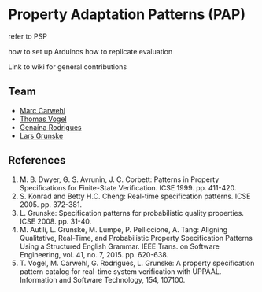 # Property Adaptation Patterns (PAP)

refer to PSP

how to set up Arduinos
how to replicate evaluation

Link to wiki for general contributions

## Team
* [Marc Carwehl](https://github.com/carwehlm)
* [Thomas Vogel](https://github.com/thomas-vogel)
* [Genaína Rodrigues](https://github.com/genaina)
* [Lars Grunske](https://github.com/larsgrunske)

## References
1. M. B. Dwyer, G. S. Avrunin, J. C. Corbett: Patterns in Property Specifications for Finite-State Verification. ICSE 1999. pp. 411-420.
2. S. Konrad and Betty H.C. Cheng: Real-time specification patterns. ICSE 2005. pp. 372-381.
3. L. Grunske: Specification patterns for probabilistic quality properties. ICSE 2008. pp. 31-40.
4. M. Autili, L. Grunske, M. Lumpe, P. Pelliccione, A. Tang: Aligning Qualitative, Real-Time, and Probabilistic Property Specification Patterns Using a Structured English Grammar. IEEE Trans. on Software Engineering, vol. 41, no. 7, 2015. pp. 620-638.
5. T. Vogel, M. Carwehl, G. Rodrigues, L. Grunske: A property specification pattern catalog for real-time system verification with UPPAAL. Information and Software Technology, 154, 107100.
